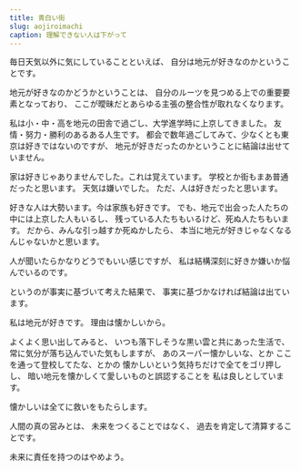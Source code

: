 ```yaml
---
title: 青白い街
slug: aojiroimachi
caption: 理解できない人は下がって
---
```


毎日天気以外に気にしていることといえば、
自分は地元が好きなのかということです。

地元が好きなのかどうかということは、
自分のルーツを見つめる上での重要要素となっており、
ここが曖昧だとあらゆる主張の整合性が取れなくなります。


私は小・中・高を地元の田舎で過ごし、大学進学時に上京してきました。
友情・努力・勝利のあるある人生です。
都会で数年過ごしてみて、少なくとも東京は好きではないのですが、
地元が好きだったのかということに結論は出せていません。


家は好きじゃありませんでした。これは覚えています。
学校とか街もまあ普通だったと思います。
天気は嫌いでした。
ただ、人は好きだったと思います。


好きな人は大勢います。今は家族も好きです。
でも、地元で出会った人たちの中には上京した人もいるし、
残っている人たちもいるけど、死ぬ人たちもいます。
だから、みんな引っ越すか死ぬかしたら、
本当に地元が好きじゃなくなるんじゃないかと思います。


人が聞いたらかなりどうでもいい感じですが、
私は結構深刻に好きか嫌いか悩んでいるのです。



というのが事実に基づいて考えた結果で、
事実に基づかなければ結論は出ています。

私は地元が好きです。
理由は懐かしいから。


よくよく思い出してみると、
いつも落下しそうな黒い雲と共にあった生活で、
常に気分が落ち込んでいた気もしますが、
あのスーパー懐かしいな、とか
ここを通って登校してたな、とかの
懐かしいという気持ちだけで全てをゴリ押しし、
暗い地元を懐かしくて愛しいものと誤認することを
私は良しとしています。


懐かしいは全てに救いをもたらします。


人間の真の営みとは、
未来をつくることではなく、
過去を肯定して清算することです。


未来に責任を持つのはやめよう。
